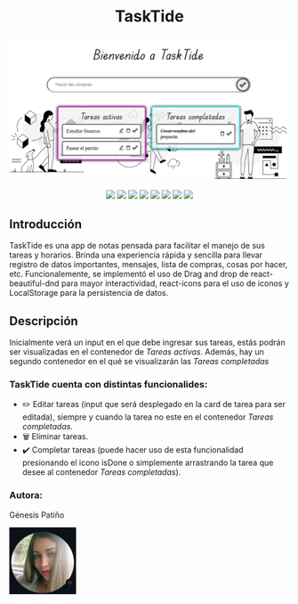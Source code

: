 <h1 align="center">TaskTide</h1>
<img src="src/images/tasktideImag.png" alt="imagen de tasktide"></img>
<p align="center">
   <img src="https://img.shields.io/badge/vite-%23646CFF.svg?style=for-the-badge&logo=vite&logoColor=white">
   <img src="https://img.shields.io/badge/node.js-6DA55F?style=for-the-badge&logo=node.js&logoColor=white">
   <img src="https://img.shields.io/badge/react-%2320232a.svg?style=for-the-badge&logo=react&logoColor=%2361DAFB">
   <img src="https://img.shields.io/badge/nestjs-%23E0234E.svg?style=for-the-badge&logo=nestjs&logoColor=white">
   <img src="https://img.shields.io/badge/typescript-%23007ACC.svg?style=for-the-badge&logo=typescript&logoColor=white">
   <img src="https://img.shields.io/badge/Linux-FCC624?style=for-the-badge&logo=linux&logoColor=black">
   <img src="https://img.shields.io/badge/netlify-%23000000.svg?style=for-the-badge&logo=netlify&logoColor=#00C7B7">
   <img src="https://img.shields.io/badge/Visual%20Studio%20Code-0078d7.svg?style=for-the-badge&logo=visual-studio-code&logoColor=white">
</p>
<h2>Introducción</h2>

<p>TaskTide es una app de notas pensada para facilitar el manejo de sus tareas y horarios.
Brinda una experiencia rápida y sencilla para llevar registro de datos importantes, mensajes, lista de compras, cosas por hacer, etc.
Funcionalemente, se implementó el uso de Drag and drop de react-beautiful-dnd para mayor interactividad, react-icons para el uso de iconos y LocalStorage para la persistencia de datos.<p>

<h2>Descripción</h2>

<p>Inicialmente verá un input en el que debe ingresar sus tareas, estás podrán ser visualizadas en el contenedor de <em>Tareas activas</em>. Además, hay un segundo contenedor en el qué se visualizarán las <em>Tareas completadas</em></p>

<h3>TaskTide cuenta con distintas funcionalides:</h3>

<ul>
  <li> ✏️ Editar tareas (input que será desplegado en la card de tarea para ser editada), siempre y cuando la tarea no este en el contenedor <em>Tareas completadas</em>.</li>
  <li> 🗑️ Eliminar tareas.</li>
  <li> ✔️ Completar tareas (puede hacer uso de esta funcionalidad presionando el icono isDone o simplemente arrastrando la tarea que desee al contenedor <em>Tareas completadas</em>).</li>
</ul>

<h3>Autora:</h3><p>Génesis Patiño</p>
<img src="src/images/avatar.png" alt="avatar github genepatino" width="120" height="120"></img>
